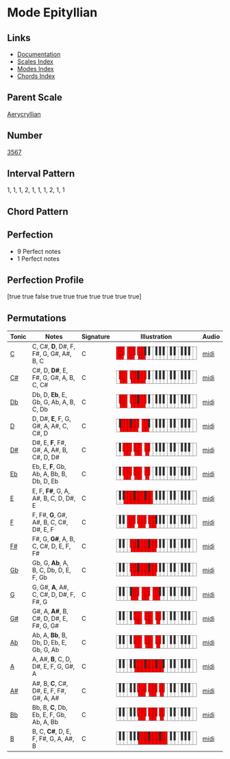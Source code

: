 # Mode Epityllian

## Links

- [Documentation](index.md)
- [Scales Index](Scales.md)
- [Modes Index](Modes.md)
- [Chords Index](Chords.md)

## Parent Scale

[Aerycryllian](ScaleAerycryllian.md)

## Number

[3567](https://ianring.com/musictheory/scales/3567)

## Interval Pattern

1, 1, 1, 2, 1, 1, 1, 2, 1, 1

## Chord Pattern



## Perfection

- 9 Perfect notes
- 1 Perfect notes

## Perfection Profile

[true true false true true true true true true true]

## Permutations

| Tonic | Notes | Signature | Illustration | Audio |
|-------|-------|-----------|--------------|-------|
| [C](ModeCNaturalEpityllian.md) | C, C#, **D**, D#, F, F#, G, G#, A#, B, C | C | ![CNaturalEpityllian](ModeCNaturalEpityllian.png) | [midi](https://github.com/edipermadi/music/blob/main/docs/ModeCNaturalEpityllian.mid?raw=true) |
| [C#](ModeCSharpEpityllian.md) | C#, D, **D#**, E, F#, G, G#, A, B, C, C# | C | ![CSharpEpityllian](ModeCSharpEpityllian.png) | [midi](https://github.com/edipermadi/music/blob/main/docs/ModeCSharpEpityllian.mid?raw=true) |
| [Db](ModeDFlatEpityllian.md) | Db, D, **Eb**, E, Gb, G, Ab, A, B, C, Db | C | ![DFlatEpityllian](ModeDFlatEpityllian.png) | [midi](https://github.com/edipermadi/music/blob/main/docs/ModeDFlatEpityllian.mid?raw=true) |
| [D](ModeDNaturalEpityllian.md) | D, D#, **E**, F, G, G#, A, A#, C, C#, D | C | ![DNaturalEpityllian](ModeDNaturalEpityllian.png) | [midi](https://github.com/edipermadi/music/blob/main/docs/ModeDNaturalEpityllian.mid?raw=true) |
| [D#](ModeDSharpEpityllian.md) | D#, E, **F**, F#, G#, A, A#, B, C#, D, D# | C | ![DSharpEpityllian](ModeDSharpEpityllian.png) | [midi](https://github.com/edipermadi/music/blob/main/docs/ModeDSharpEpityllian.mid?raw=true) |
| [Eb](ModeEFlatEpityllian.md) | Eb, E, **F**, Gb, Ab, A, Bb, B, Db, D, Eb | C | ![EFlatEpityllian](ModeEFlatEpityllian.png) | [midi](https://github.com/edipermadi/music/blob/main/docs/ModeEFlatEpityllian.mid?raw=true) |
| [E](ModeENaturalEpityllian.md) | E, F, **F#**, G, A, A#, B, C, D, D#, E | C | ![ENaturalEpityllian](ModeENaturalEpityllian.png) | [midi](https://github.com/edipermadi/music/blob/main/docs/ModeENaturalEpityllian.mid?raw=true) |
| [F](ModeFNaturalEpityllian.md) | F, F#, **G**, G#, A#, B, C, C#, D#, E, F | C | ![FNaturalEpityllian](ModeFNaturalEpityllian.png) | [midi](https://github.com/edipermadi/music/blob/main/docs/ModeFNaturalEpityllian.mid?raw=true) |
| [F#](ModeFSharpEpityllian.md) | F#, G, **G#**, A, B, C, C#, D, E, F, F# | C | ![FSharpEpityllian](ModeFSharpEpityllian.png) | [midi](https://github.com/edipermadi/music/blob/main/docs/ModeFSharpEpityllian.mid?raw=true) |
| [Gb](ModeGFlatEpityllian.md) | Gb, G, **Ab**, A, B, C, Db, D, E, F, Gb | C | ![GFlatEpityllian](ModeGFlatEpityllian.png) | [midi](https://github.com/edipermadi/music/blob/main/docs/ModeGFlatEpityllian.mid?raw=true) |
| [G](ModeGNaturalEpityllian.md) | G, G#, **A**, A#, C, C#, D, D#, F, F#, G | C | ![GNaturalEpityllian](ModeGNaturalEpityllian.png) | [midi](https://github.com/edipermadi/music/blob/main/docs/ModeGNaturalEpityllian.mid?raw=true) |
| [G#](ModeGSharpEpityllian.md) | G#, A, **A#**, B, C#, D, D#, E, F#, G, G# | C | ![GSharpEpityllian](ModeGSharpEpityllian.png) | [midi](https://github.com/edipermadi/music/blob/main/docs/ModeGSharpEpityllian.mid?raw=true) |
| [Ab](ModeAFlatEpityllian.md) | Ab, A, **Bb**, B, Db, D, Eb, E, Gb, G, Ab | C | ![AFlatEpityllian](ModeAFlatEpityllian.png) | [midi](https://github.com/edipermadi/music/blob/main/docs/ModeAFlatEpityllian.mid?raw=true) |
| [A](ModeANaturalEpityllian.md) | A, A#, **B**, C, D, D#, E, F, G, G#, A | C | ![ANaturalEpityllian](ModeANaturalEpityllian.png) | [midi](https://github.com/edipermadi/music/blob/main/docs/ModeANaturalEpityllian.mid?raw=true) |
| [A#](ModeASharpEpityllian.md) | A#, B, **C**, C#, D#, E, F, F#, G#, A, A# | C | ![ASharpEpityllian](ModeASharpEpityllian.png) | [midi](https://github.com/edipermadi/music/blob/main/docs/ModeASharpEpityllian.mid?raw=true) |
| [Bb](ModeBFlatEpityllian.md) | Bb, B, **C**, Db, Eb, E, F, Gb, Ab, A, Bb | C | ![BFlatEpityllian](ModeBFlatEpityllian.png) | [midi](https://github.com/edipermadi/music/blob/main/docs/ModeBFlatEpityllian.mid?raw=true) |
| [B](ModeBNaturalEpityllian.md) | B, C, **C#**, D, E, F, F#, G, A, A#, B | C | ![BNaturalEpityllian](ModeBNaturalEpityllian.png) | [midi](https://github.com/edipermadi/music/blob/main/docs/ModeBNaturalEpityllian.mid?raw=true) |
